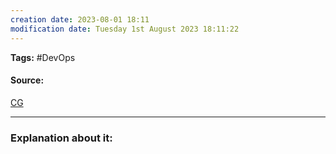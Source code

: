 ```yaml
---
creation date: 2023-08-01 18:11
modification date: Tuesday 1st August 2023 18:11:22
---
```


**Tags:** #DevOps 

#### Source:
[CG](https://chat.openai.com/share/3f3d639a-8fa9-43c8-9449-e584035233cf)

--------------------------------------

### Explanation about it:


